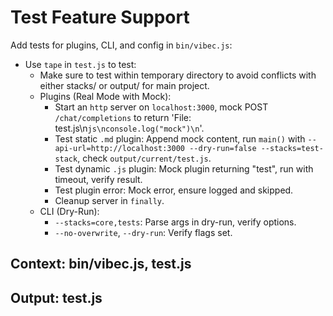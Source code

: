 # Test Feature Support

Add tests for plugins, CLI, and config in `bin/vibec.js`:
- Use `tape` in `test.js` to test:
  - Make sure to test within temporary directory to avoid conflicts with either stacks/ or output/ for main project.
  - Plugins (Real Mode with Mock):
    - Start an `http` server on `localhost:3000`, mock POST `/chat/completions` to return 'File: test.js\n```js\nconsole.log("mock")\n```'.
    - Test static `.md` plugin: Append mock content, run `main()` with `--api-url=http://localhost:3000 --dry-run=false --stacks=test-stack`, check `output/current/test.js`.
    - Test dynamic `.js` plugin: Mock plugin returning "test", run with timeout, verify result.
    - Test plugin error: Mock error, ensure logged and skipped.
    - Cleanup server in `finally`.
  - CLI (Dry-Run):
    - `--stacks=core,tests`: Parse args in dry-run, verify options.
    - `--no-overwrite`, `--dry-run`: Verify flags set.

## Context: bin/vibec.js, test.js
## Output: test.js
